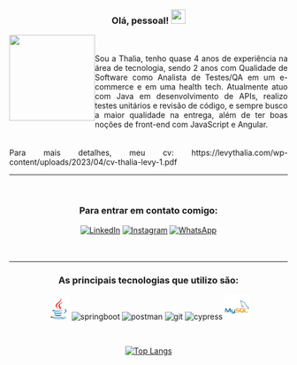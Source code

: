 <div align="center">
 <h3>Olá, pessoal! <img src="https://media.giphy.com/media/dUmio3gDAVb7a/giphy.gif" height="26px" width="26px"></h3>
<img align="left" src="http://mylenna.xyz/assets/style/imgs/giphy1.gif" height="155px" width="155px">
<br><br>
<div align="justify">
Sou a Thalia, tenho quase 4 anos de experiência na área de tecnologia, sendo 2 anos com Qualidade de Software como Analista de Testes/QA em um e-commerce e em uma health tech. Atualmente atuo com Java em desenvolvimento de APIs, realizo testes unitários e revisão de código, e sempre busco a maior qualidade na entrega, além de ter boas noções de front-end com JavaScript e Angular.
</div>
<br><br>
<div align="justify">
Para mais detalhes, meu cv: https://levythalia.com/wp-content/uploads/2023/04/cv-thalia-levy-1.pdf
</div>
<hr>
<br>
<h3 align="center">Para entrar em contato comigo:</h3>
<a href="https://www.linkedin.com/in/thalialevy"><img alt="LinkedIn" src="https://img.shields.io/badge/linkedin-%230077B5.svg?style=for-the-badge&logo=linkedin&logoColor=white"/></a>  <a href="https://www.instagram.com/thalialevy_/?hl=pt-br/"><img alt="Instagram" src="https://img.shields.io/badge/Instagram-%23E4405F.svg?style=for-the-badge&logo=Instagram&logoColor=white"/></a>  <a href="https://api.whatsapp.com/send?phone=5521996661421"><img alt="WhatsApp" src="https://img.shields.io/badge/WhatsApp-25D366?style=for-the-badge&logo=whatsapp&logoColor=white"/></a>  
<br><br><br>
<hr>
</p><h3>As principais tecnologias que utilizo são:</h3>
<p>
<img src="https://raw.githubusercontent.com/devicons/devicon/master/icons/java/java-original.svg" alt="java" height="40"/>
<img src="https://www.svgrepo.com/show/376350/spring.svg" alt="springboot" height="33"/>
<img src="https://www.vectorlogo.zone/logos/getpostman/getpostman-icon.svg" alt="postman" height="31"/>
<img src="https://www.vectorlogo.zone/logos/git-scm/git-scm-icon.svg" alt="git" height="33"/>
<img src="https://raw.githubusercontent.com/simple-icons/simple-icons/6e46ec1fc23b60c8fd0d2f2ff46db82e16dbd75f/icons/cypress.svg" alt="cypress" height="33"/>
<img src="https://raw.githubusercontent.com/devicons/devicon/master/icons/mysql/mysql-original-wordmark.svg" alt="mysql" height="45"/>
</p>
<br>
<div align="center" style="width: 120px;">
 
[![Top Langs](https://github-readme-stats.vercel.app/api/top-langs/?username=thalialevy&layout=compact&theme=material-palenight&hide_progress=false&exclude_repo=projeto-loja-tecidos,step-computer-academy-modulo04)](https://github.com/thalialevy/github-readme-stats)
</div> 
 </div> 
